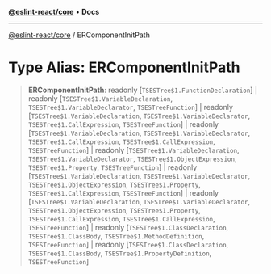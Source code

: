 [**@eslint-react/core**](../README.md) • **Docs**

***

[@eslint-react/core](../README.md) / ERComponentInitPath

# Type Alias: ERComponentInitPath

> **ERComponentInitPath**: readonly [`TSESTree$1.FunctionDeclaration`] \| readonly [`TSESTree$1.VariableDeclaration`, `TSESTree$1.VariableDeclarator`, `TSESTreeFunction`] \| readonly [`TSESTree$1.VariableDeclaration`, `TSESTree$1.VariableDeclarator`, `TSESTree$1.CallExpression`, `TSESTreeFunction`] \| readonly [`TSESTree$1.VariableDeclaration`, `TSESTree$1.VariableDeclarator`, `TSESTree$1.CallExpression`, `TSESTree$1.CallExpression`, `TSESTreeFunction`] \| readonly [`TSESTree$1.VariableDeclaration`, `TSESTree$1.VariableDeclarator`, `TSESTree$1.ObjectExpression`, `TSESTree$1.Property`, `TSESTreeFunction`] \| readonly [`TSESTree$1.VariableDeclaration`, `TSESTree$1.VariableDeclarator`, `TSESTree$1.ObjectExpression`, `TSESTree$1.Property`, `TSESTree$1.CallExpression`, `TSESTreeFunction`] \| readonly [`TSESTree$1.VariableDeclaration`, `TSESTree$1.VariableDeclarator`, `TSESTree$1.ObjectExpression`, `TSESTree$1.Property`, `TSESTree$1.CallExpression`, `TSESTree$1.CallExpression`, `TSESTreeFunction`] \| readonly [`TSESTree$1.ClassDeclaration`, `TSESTree$1.ClassBody`, `TSESTree$1.MethodDefinition`, `TSESTreeFunction`] \| readonly [`TSESTree$1.ClassDeclaration`, `TSESTree$1.ClassBody`, `TSESTree$1.PropertyDefinition`, `TSESTreeFunction`]
